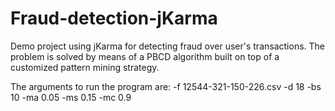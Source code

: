 # Fraud-detection-jKarma

Demo project using jKarma for detecting fraud over user's transactions. The problem is solved by means of a PBCD algorithm built on top of a customized pattern mining strategy.

The arguments to run the program are:
-f 12544-321-150-226.csv -d 18 -bs 10 -ma 0.05 -ms 0.15 -mc 0.9
